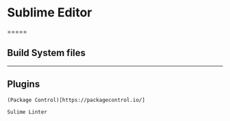 # Sublime Editor

=====

## Build System files

-----

## Plugins 

    (Package Control)[https://packagecontrol.io/]
    
    Sulime Linter
